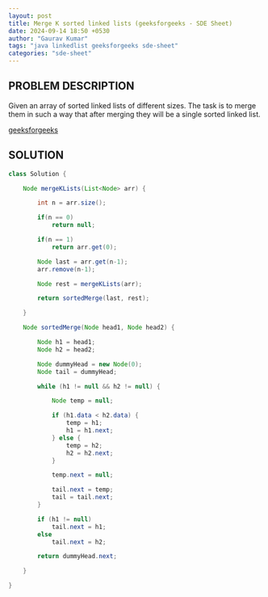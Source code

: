 ```yaml
---
layout: post
title: Merge K sorted linked lists (geeksforgeeks - SDE Sheet)
date: 2024-09-14 18:50 +0530
author: "Gaurav Kumar"
tags: "java linkedlist geeksforgeeks sde-sheet"
categories: "sde-sheet"
---
```


## PROBLEM DESCRIPTION

Given an array of sorted linked lists of different sizes. The task is to merge them in such a way that after merging they will be a single sorted linked list.

[geeksforgeeks](https://www.geeksforgeeks.org/problems/merge-k-sorted-linked-lists/1?page=7)

## SOLUTION

```java
class Solution {

    Node mergeKLists(List<Node> arr) {

        int n = arr.size();

        if(n == 0)
            return null;

        if(n == 1)
            return arr.get(0);

        Node last = arr.get(n-1);
        arr.remove(n-1);

        Node rest = mergeKLists(arr);

        return sortedMerge(last, rest);

    }

    Node sortedMerge(Node head1, Node head2) {

        Node h1 = head1;
        Node h2 = head2;

        Node dummyHead = new Node(0);
        Node tail = dummyHead;

        while (h1 != null && h2 != null) {

            Node temp = null;

            if (h1.data < h2.data) {
                temp = h1;
                h1 = h1.next;
            } else {
                temp = h2;
                h2 = h2.next;
            }

            temp.next = null;

            tail.next = temp;
            tail = tail.next;
        }

        if (h1 != null)
            tail.next = h1;
        else
            tail.next = h2;

        return dummyHead.next;

    }

}
```
